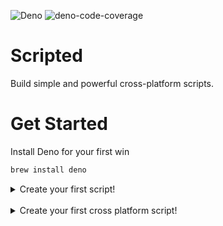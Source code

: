 ![Deno](https://github.com/idrise/scripted/workflows/Deno/badge.svg) ![deno-code-coverage](https://img.shields.io/badge/code%20coverage-90.95%25-brightgreen.svg)

# Scripted

Build simple and powerful cross-platform scripts.

# Get Started

Install Deno for your first win
```bash
brew install deno
```

<details>
  <summary>Create your first script!</summary>
  <p>
  <br/>

## Let's make a script to perform a simple directory listing with details.

test.ts
```ts
import {script} from "https://raw.githubusercontent.com/idrise/scripted/main/mod.ts"

await script(`
  ls -al
`);
```

Run it!

```
deno -A ./test.ts
```

```
total 8
drwxr-xr-x   4 delliott  staff   128 13 Feb 11:08 .
drwxr-xr-x+ 68 delliott  staff  2176 13 Feb 13:49 ..
-rw-r--r--   1 delliott  staff   190 13 Feb 11:59 test.ts
```
</p></details>

<br/>

<details>
  <summary>Create your first cross platform script!</summary>
  <p>

test.ts

```ts
import {script} from "https://raw.githubusercontent.com/idrise/scripted/main/mod.ts"

await script(`
  # os:linux,darwin
  ls -al
  # os:windows
  dir
`);
```

Run it!

```
deno -A ./test.ts
```
Mac and linux
```
total 8
drwxr-xr-x   4 delliott  staff   128 13 Feb 11:08 .
drwxr-xr-x+ 68 delliott  staff  2176 13 Feb 13:49 ..
-rw-r--r--   1 delliott  staff   190 13 Feb 11:59 test.ts
```
Windows
```

13/02/2021     11:08  <DIR>         .
13/02/2021     14:46  <DIR>         ..
13/02/2021     11:59           190  test.ts
       1 file                       190 bytes
       2 directories    385,904,336,896 bytes free


```
</p>
</details>


